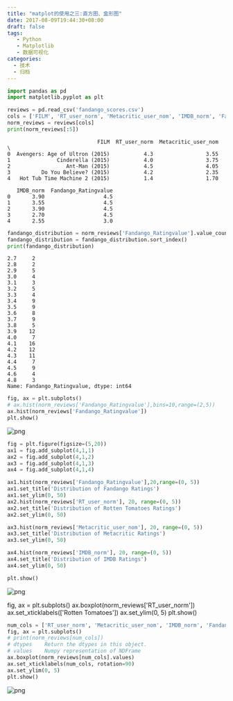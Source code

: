 ```yaml
---
title: "matplot的使用之三:直方图、盒形图"
date: 2017-08-09T19:44:30+08:00
draft: false
tags: 
   - Python
   - Matplotlib
   - 数据可视化
categories:
  - 技术
  - 归档
---
```


```python
import pandas as pd
import matplotlib.pyplot as plt
```
<!--more-->

```python
reviews = pd.read_csv('fandango_scores.csv')
cols = ['FILM', 'RT_user_norm', 'Metacritic_user_nom', 'IMDB_norm', 'Fandango_Ratingvalue']
norm_reviews = reviews[cols]
print(norm_reviews[:5])
```

                                 FILM  RT_user_norm  Metacritic_user_nom  \
    0  Avengers: Age of Ultron (2015)           4.3                 3.55   
    1               Cinderella (2015)           4.0                 3.75   
    2                  Ant-Man (2015)           4.5                 4.05   
    3          Do You Believe? (2015)           4.2                 2.35   
    4   Hot Tub Time Machine 2 (2015)           1.4                 1.70   
    
       IMDB_norm  Fandango_Ratingvalue  
    0       3.90                   4.5  
    1       3.55                   4.5  
    2       3.90                   4.5  
    3       2.70                   4.5  
    4       2.55                   3.0  
    


```python
fandango_distribution = norm_reviews['Fandango_Ratingvalue'].value_counts()
fandango_distribution = fandango_distribution.sort_index()
print(fandango_distribution)
```

    2.7     2
    2.8     2
    2.9     5
    3.0     4
    3.1     3
    3.2     5
    3.3     4
    3.4     9
    3.5     9
    3.6     8
    3.7     9
    3.8     5
    3.9    12
    4.0     7
    4.1    16
    4.2    12
    4.3    11
    4.4     7
    4.5     9
    4.6     4
    4.8     3
    Name: Fandango_Ratingvalue, dtype: int64
    


```python
fig, ax = plt.subplots()
# ax.hist(norm_reviews['Fandango_Ratingvalue'],bins=10,range=(2,5))
ax.hist(norm_reviews['Fandango_Ratingvalue'])
plt.show()
```


![png](../output_3_0.png)



```python
fig = plt.figure(figsize=(5,20))
ax1 = fig.add_subplot(4,1,1)
ax2 = fig.add_subplot(4,1,2)
ax3 = fig.add_subplot(4,1,3)
ax4 = fig.add_subplot(4,1,4)

ax1.hist(norm_reviews['Fandango_Ratingvalue'],20,range=(0, 5))
ax1.set_title('Distribution of Fandango Ratings')
ax1.set_ylim(0, 50)
ax2.hist(norm_reviews['RT_user_norm'], 20, range=(0, 5))
ax2.set_title('Distribution of Rotten Tomatoes Ratings')
ax2.set_ylim(0, 50)

ax3.hist(norm_reviews['Metacritic_user_nom'], 20, range=(0, 5))
ax3.set_title('Distribution of Metacritic Ratings')
ax3.set_ylim(0, 50)

ax4.hist(norm_reviews['IMDB_norm'], 20, range=(0, 5))
ax4.set_title('Distribution of IMDB Ratings')
ax4.set_ylim(0, 50)

plt.show()
```


![png](../output_4_0.png)


fig, ax = plt.subplots()
ax.boxplot(norm_reviews['RT_user_norm'])
ax.set_xticklabels(['Rotten Tomatoes'])
ax.set_ylim(0, 5)
plt.show()


```python
num_cols = ['RT_user_norm', 'Metacritic_user_nom', 'IMDB_norm', 'Fandango_Ratingvalue']
fig, ax = plt.subplots()
# print(norm_reviews[num_cols])
# dtypes 	Return the dtypes in this object.
# values 	Numpy representation of NDFrame
ax.boxplot(norm_reviews[num_cols].values)
ax.set_xticklabels(num_cols, rotation=90)
ax.set_ylim(0, 5)
plt.show()
```


![png](../output_6_0.png)



```python

```

